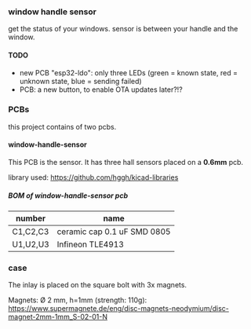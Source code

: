 ### window handle sensor

get the status of your windows. sensor is between your handle and the window.

#### TODO

 * new PCB "esp32-ldo": only three LEDs (green = known state, red = unknown state, blue = sending failed)
 * PCB: a new button, to enable OTA updates later?!?

### PCBs

this project contains of two pcbs.


#### window-handle-sensor

This PCB is the sensor. It has three hall sensors placed on a **0.6mm** pcb.

library used: https://github.com/hggh/kicad-libraries

##### BOM of window-handle-sensor pcb

| number | name |
|---| ---|
| C1,C2,C3 | ceramic cap 0.1 uF SMD 0805 |
| U1,U2,U3 | Infineon TLE4913 |

### case

The inlay is placed on the square bolt with 3x magnets.

Magnets: Ø 2 mm, h=1mm (strength: 110g): https://www.supermagnete.de/eng/disc-magnets-neodymium/disc-magnet-2mm-1mm_S-02-01-N

